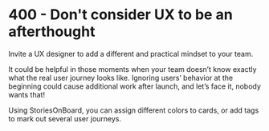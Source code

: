 # 400 - Don't consider UX to be an afterthought

Invite a UX designer to add a different and practical mindset to your team. 

It could be helpful in those moments when your team doesnʼt know exactly what the real user journey looks like. Ignoring usersʼ behavior at the beginning could cause additional work after launch, and letʼs face it, nobody wants that! 

Using StoriesOnBoard, you can assign different colors to cards, or add tags to mark out several user journeys.
